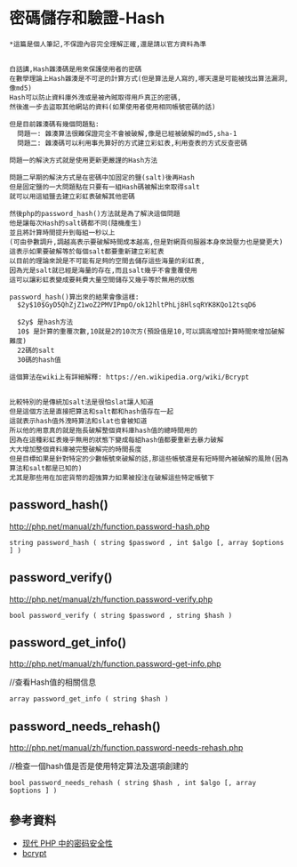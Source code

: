 # 密碼儲存和驗證-Hash

```
*這篇是個人筆記,不保證內容完全理解正確,還是請以官方資料為準


白話講,Hash雜湊碼是用來保護使用者的密碼
在數學理論上Hash雜湊是不可逆的計算方式(但是算法是人寫的,哪天還是可能被找出算法漏洞,像md5)
Hash可以防止資料庫外洩或是被內賊取得用戶真正的密碼,
然後進一步去盜取其他網站的資料(如果使用者使用相同帳號密碼的話)

但是目前雜湊碼有幾個問題點:
  問題一: 雜湊算法很難保證完全不會被破解,像是已經被破解的md5,sha-1
  問題二: 雜湊碼可以利用事先算好的方式建立彩虹表,利用查表的方式反查密碼

問題一的解決方式就是使用更新更嚴謹的Hash方法

問題二早期的解決方式是在密碼中加固定的鹽(salt)後再Hash
但是固定鹽的一大問題點在只要有一組Hash碼被解出來取得salt
就可以用這組鹽去建立彩虹表破解其他密碼

然後php的password_hash()方法就是為了解決這個問題
他是讓每次Hash的salt碼都不同(隨機產生)
並且將計算時間提升到每組一秒以上
(可由參數調升,調越高表示要破解時間成本越高,但是對網頁伺服器本身來說壓力也是變更大)
這表示如果要破解等於每個salt都要重新建立彩紅表
以目前的理論來說是不可能有足夠的空間去儲存這些海量的彩虹表,
因為光是salt就已經是海量的存在,而且salt幾乎不會重覆使用
這可以讓彩虹表變成要耗費大量空間儲存又幾乎等於無用的狀態

password_hash()算出來的結果會像這樣:
  $2y$10$GyD5QhZjZ1woZ2PMVIPmpO/ok12hltPhLj8HlsqRYK8KQo12tsqD6

  $2y$ 是hash方法
  10$ 是計算的重覆次數,10就是2的10次方(預設值是10,可以調高增加計算時間來增加破解難度)
  22碼的salt
  30碼的hash值

這個算法在wiki上有詳細解釋: https://en.wikipedia.org/wiki/Bcrypt


比較特別的是傳統加salt法是很怕slat讓人知道
但是這個方法是直接把算法和salt都和hash值存在一起
這就表示hash值外洩時算法和slat也會被知道
所以他的用意真的就是拖長破解整個資料庫hash值的總時間用的
因為在這種彩虹表幾乎無用的狀態下變成每組hash值都要重新去暴力破解
大大增加整個資料庫被完整破解完的時間長度
但是目標如果是針對特定的少數帳號來破解的話,那這些帳號還是有短時間內被破解的風險(因為算法和salt都是已知的)
尤其是那些用在加密貨幣的超強算力如果被投注在破解這些特定帳號下
```

## password_hash()
http://php.net/manual/zh/function.password-hash.php

```php=
string password_hash ( string $password , int $algo [, array $options ] )
```

## password_verify()
http://php.net/manual/zh/function.password-verify.php

```php=
bool password_verify ( string $password , string $hash )
```

## password_get_info()
http://php.net/manual/zh/function.password-get-info.php

//查看Hash值的相關信息
```php=
array password_get_info ( string $hash )
```

## password_needs_rehash()
http://php.net/manual/zh/function.password-needs-rehash.php

//檢查一個hash值是否是使用特定算法及選項創建的
```php=
bool password_needs_rehash ( string $hash , int $algo [, array $options ] )
```

## 參考資料

* [现代 PHP 中的密码安全性](https://www.ibm.com/developerworks/cn/web/wa-php-renewed_2/index.html)
* [bcrypt](https://en.wikipedia.org/wiki/Bcrypt)